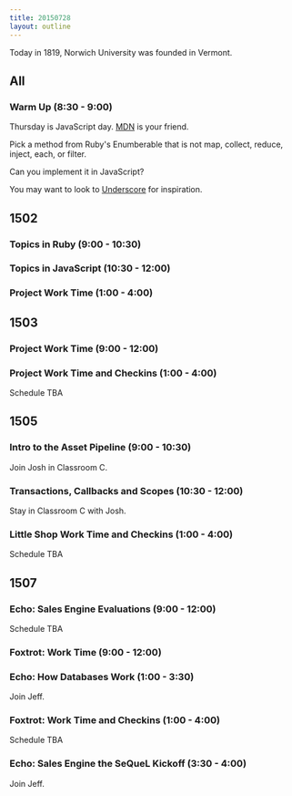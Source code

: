 ```yaml
---
title: 20150728
layout: outline
---
```


Today in 1819, Norwich University was founded in Vermont.

## All

### Warm Up (8:30 - 9:00)

Thursday is JavaScript day. [MDN](https://developer.mozilla.org/en-US/) is your friend.

Pick a method from Ruby's Enumberable that is not map, collect, reduce, inject, each, or filter.

Can you implement it in JavaScript?

You may want to look to [Underscore](http://underscorejs.org/) for inspiration.


## 1502

### Topics in Ruby (9:00 - 10:30)

### Topics in JavaScript (10:30 - 12:00)

### Project Work Time (1:00 - 4:00)


## 1503

### Project Work Time (9:00 - 12:00)

### Project Work Time and Checkins (1:00 - 4:00)

Schedule TBA


## 1505

### Intro to the Asset Pipeline (9:00 - 10:30)

Join Josh in Classroom C.

### Transactions, Callbacks and Scopes (10:30 - 12:00)

Stay in Classroom C with Josh. 

### Little Shop Work Time and Checkins (1:00 - 4:00)

Schedule TBA


## 1507

### Echo: Sales Engine Evaluations (9:00 - 12:00)

Schedule TBA

### Foxtrot: Work Time (9:00 - 12:00)

### Echo: How Databases Work (1:00 - 3:30)

Join Jeff.

### Foxtrot: Work Time and Checkins (1:00 - 4:00)

Schedule TBA

### Echo: Sales Engine the SeQueL Kickoff (3:30 - 4:00)

Join Jeff.
